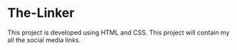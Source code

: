 # The-Linker
This project is developed using HTML and CSS. This project will contain my all the social media links.

